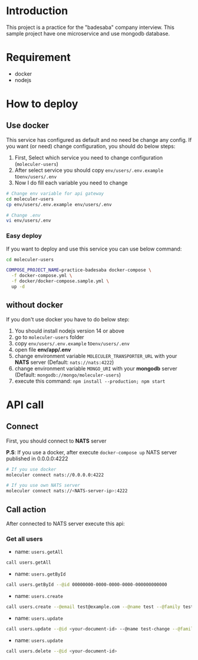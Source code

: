Introduction
============

This project is a practice for the "badesaba" company interview. This sample project have one microservice and use
mongodb database.

Requirement
===========

* docker
* nodejs

How to deploy
=============

## Use docker

This service has configured as default and no need be change any config. If you want (or need) change configuration, you
should do below steps:

1. First, Select which service you need to change configuration (`moleculer-users`)
2. After select service you should copy `env/users/.env.example` to`env/users/.env`
3. Now I do fill each variable you need to change

```bash
# Change env variable for api gateway
cd moleculer-users
cp env/users/.env.example env/users/.env

# Change .env
vi env/users/.env
```

### Easy deploy

If you want to deploy and use this service you can use below command:

```bash
cd moleculer-users

COMPOSE_PROJECT_NAME=practice-badesaba docker-compose \
  -f docker-compose.yml \
  -f docker/docker-compose.sample.yml \
  up -d
```

## without docker

If you don't use docker you have to do below step:

1. You should install nodejs version 14 or above
2. go to `moleculer-users` folder
3. copy `env/users/.env.example` to`env/users/.env`
4. open file **env/app/.env**
5. change environment variable `MOLECULER_TRANSPORTER_URL` with your **NATS** server (Default: `nats://nats:4222`)
6. change environment variable `MONGO_URI` with your **mongodb** server (Default: `mongodb://mongo/moleculer-users`)
7. execute this command: `npm install --production; npm start`

API call
========

## Connect

First, you should connect to **NATS** server

**P.S**: If you use a docker, after execute `docker-compose up` NATS server published in 0.0.0.0:4222

```bash
# If you use docker
moleculer connect nats://0.0.0.0:4222

# If you use own NATS server
moleculer connect nats://<NATS-server-ip>:4222
```

## Call action

After connected to NATS server execute this api:

### Get all users

* name: `users.getAll`

```bash
call users.getAll
```

* name: `users.getById`

```bash
call users.getById --@id 00000000-0000-0000-0000-000000000000
```

* name: `users.create`

```bash
call users.create --@email test@example.com --@name test --@family test --@age 20 --@info ''
```

* name: `users.update`

```bash
call users.update --@id <your-document-id> --@name test-change --@family test-change --@age 18
```

* name: `users.update`

```bash
call users.delete --@id <your-document-id>
```
